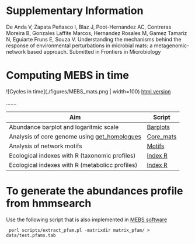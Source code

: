 # Supplementary Information


De Anda V, Zapata Peñasco I, Blaz J, Poot-Hernandez AC, Contreras Moreira B, Gonzales Laffite Marcos, Hernandez Rosales M, Gamez Tamariz N, Eguiarte Fruns E, Souza V. Understanding the mechanisms behind the response of environmental perturbations in microbial mats: a metagenomic-network based approach. Submitted in Frontiers in Microbiology 



# Computing MEBS in time  

![Cycles in time](./figures/MEBS_mats.png | width=100)
[html version ](https://valdeanda.github.io/Time_series_mats/scripts/MebsInTime.html)




.......


|Aim|Script|
|-------------------------------|---------------------------|
|Abundance barplot and logaritmic scale|[Barplots](./scripts/Bar_plots_composition.ipynb)|
|Analysis of core genome using [get_homologues](https://github.com/eead-csic-compbio/get_homologues)|[Core_mats](./scripts/Core_bacteria.ipynb) |
|Analysis of network motifs|[Motifs](./scripts/Motifs.ipynb) |
|Ecological indexes with R (taxonomic profiles)|[Index R](./scripts/Ecological_index.ipynb) |
|Ecological indexes with R (metabolicc profiles)|[Index R](./scripts/Diversidad_pfams.ipynb) |


# To generate the abundances profile from hmmsearch 
Use the following script that is also implemented in [MEBS software](https://github.com/eead-csic-compbio/metagenome_Pfam_score/tree/master/scripts)

```
 perl scripts/extract_pfam.pl -matrixdir matrix_pfam/ > data/test.pfams.tab 

```
